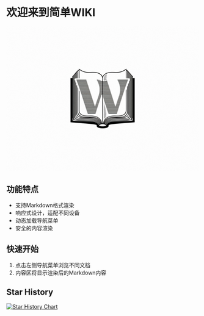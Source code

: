 # 欢迎来到简单WIKI
![alt text](简单WIKI.png)

## 功能特点

- 支持Markdown格式渲染
- 响应式设计，适配不同设备
- 动态加载导航菜单
- 安全的内容渲染

## 快速开始

1. 点击左侧导航菜单浏览不同文档
2. 内容区将显示渲染后的Markdown内容
## Star History

[![Star History Chart](https://api.star-history.com/svg?repos=SnowBall-Bqiu/easywiki&type=Date)](https://www.star-history.com/#SnowBall-Bqiu/easywiki&Date)
